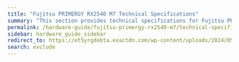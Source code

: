 ```yaml
---
title: "Fujitsu PRIMERGY RX2540 M7 Technical Specifications"
summary: "This section provides technical specifications for Fujitsu PRIMERGY RX2540 M7 node types."
permalink: /hardware-guide/fujitsu-primergy-rx2540-m7/technical-specifications.html
sidebar: hardware_guide_sidebar
redirect_to: https://et5yrgdebta.exactdn.com/wp-content/uploads/2024/05/DS-Fujitsu_052924.pdf
search: exclude
---
```


